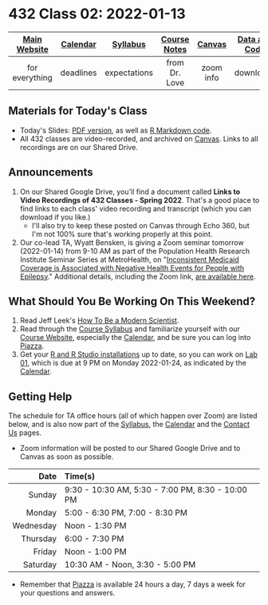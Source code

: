 # 432 Class 02: 2022-01-13

[Main Website](https://thomaselove.github.io/432/) | [Calendar](https://thomaselove.github.io/432/calendar.html) | [Syllabus](https://thomaselove.github.io/432-2022-syllabus/) | [Course Notes](https://thomaselove.github.io/432-notes/) | [Canvas](https://canvas.case.edu) | [Data and Code](https://github.com/THOMASELOVE/432-data) | [Sources](https://github.com/THOMASELOVE/432-2022/tree/main/references) | [Contact Us](https://thomaselove.github.io/432/contact.html)
:-----------: | :--------------: | :----------: | :---------: | :-------------: | :-----------: | :------------: | :-------------:
for everything | deadlines | expectations | from Dr. Love | zoom info | downloads | read/watch | need help?

## Materials for Today's Class

- Today's Slides: [PDF version](https://github.com/THOMASELOVE/432-2022/blob/main/classes/class02/432_2022_slides02.pdf), as well as [R Markdown code](https://github.com/THOMASELOVE/432-2022/blob/main/classes/class02/432_2022_slides02.Rmd).
- All 432 classes are video-recorded, and archived on [Canvas](https://canvas.case.edu). Links to all recordings are on our Shared Drive.

## Announcements

1. On our Shared Google Drive, you'll find a document called **Links to Video Recordings of 432 Classes - Spring 2022**. That's a good place to find links to each class' video recording and transcript (which you can download if you like.) 
    - I'll also try to keep these posted on Canvas through Echo 360, but I'm not 100% sure that's working properly at this point.
2. Our co-lead TA, Wyatt Bensken, is giving a Zoom seminar tomorrow (2022-01-14) from 9-10 AM as part of the Population Health Research Institute Seminar Series at MetroHealth, on "[Inconsistent Medicaid Coverage is Associated with Negative Health Events for People with Epilepsy](https://www.metrohealth.org/population-health-research-institute/seminar-series)." Additional details, including the Zoom link, [are available here](https://www.metrohealth.org/population-health-research-institute/seminar-series).

## What Should You Be Working On This Weekend?

1. Read Jeff Leek's [How To Be a Modern Scientist](https://leanpub.com/modernscientist).
2. Read through the [Course Syllabus](https://thomaselove.github.io/432-2022-syllabus/) and familiarize yourself with our [Course Website](https://thomaselove.github.io/432), especially the [Calendar](https://thomaselove.github.io/432/calendar.html), and be sure you can log into [Piazza](https://piazza.com/case/spring2022/pqhs432).
3. Get your [R and R Studio installations](https://thomaselove.github.io/432/software_install.html) up to date, so you can work on [Lab 01](https://github.com/THOMASELOVE/432-2022/tree/main/labs), which is due at 9 PM on Monday 2022-01-24, as indicated by the [Calendar](https://thomaselove.github.io/432/calendar.html).

## Getting Help

The schedule for TA office hours (all of which happen over Zoom) are listed below, and is also now part of the [Syllabus](https://thomaselove.github.io/432-2022-syllabus/), the [Calendar](https://thomaselove.github.io/432/calendar.html) and the [Contact Us](https://thomaselove.github.io/432/contact.html) pages. 

- Zoom information will be posted to our Shared Google Drive and to Canvas as soon as possible.

Date | Time(s)
---: | :----------
Sunday |	9:30 - 10:30 AM, 5:30 - 7:00 PM, 8:30 - 10:00 PM
Monday |	5:00 - 6:30 PM, 7:00 - 8:30 PM
Wednesday |	Noon - 1:30 PM
Thursday |	6:00 - 7:30 PM
Friday |	Noon - 1:00 PM
Saturday |	10:30 AM - Noon, 3:30 - 5:00 PM

- Remember that [Piazza](https://piazza.com/case/spring2022/pqhs432) is available 24 hours a day, 7 days a week for your questions and answers.


